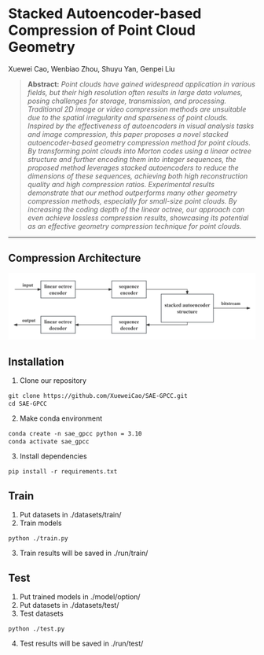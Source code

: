 # Stacked Autoencoder-based Compression of Point Cloud Geometry

Xuewei Cao, Wenbiao Zhou, Shuyu Yan, Genpei Liu

> **Abstract:** *Point clouds have gained widespread application in various fields, but their high resolution often results in large data volumes, posing challenges for storage, transmission, and processing.  Traditional 2D image or video compression methods are unsuitable due to the spatial irregularity and sparseness of point clouds.  Inspired by the effectiveness of autoencoders in visual analysis tasks and image compression, this paper proposes a novel stacked autoencoder-based geometry compression method for point clouds.  By transforming point clouds into Morton codes using a linear octree structure and further encoding them into integer sequences, the proposed method leverages stacked autoencoders to reduce the dimensions of these sequences, achieving both high reconstruction quality and high compression ratios.  Experimental results demonstrate that our method outperforms many other geometry compression methods, especially for small-size point clouds.  By increasing the coding depth of the linear octree, our approach can even achieve lossless compression results, showcasing its potential as an effective geometry compression technique for point clouds.* 
<hr />

## Compression Architecture
<img src = "compression_architecture.png">

## Installation
1. Clone our repository
```
git clone https://github.com/XueweiCao/SAE-GPCC.git
cd SAE-GPCC
```
2. Make conda environment
```
conda create -n sae_gpcc python = 3.10
conda activate sae_gpcc
```
3. Install dependencies
```
pip install -r requirements.txt
```

## Train
1. Put datasets in ./datasets/train/
2. Train models
```
python ./train.py
```
3. Train results will be saved in ./run/train/

## Test
1. Put trained models in ./model/option/
2. Put datasets in ./datasets/test/
3. Test datasets
```
python ./test.py
```
4. Test results will be saved in ./run/test/
